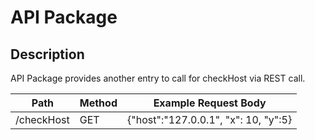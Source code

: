 # API Package

## Description

API Package provides another entry to call for checkHost via REST call.

| Path       | Method | Example Request Body                 | 
|------------|--------|--------------------------------------|
| /checkHost | GET    | {"host":"127.0.0.1", "x": 10, "y":5} |